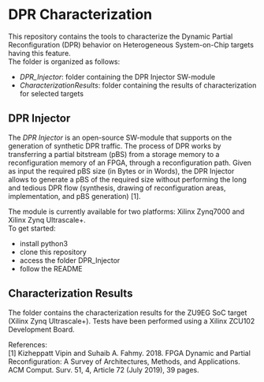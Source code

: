 # DPR Characterization

This repository contains the tools to characterize the Dynamic Partial Reconfiguration (DPR) behavior on Heterogeneous System-on-Chip targets having this feature.  
The folder is organized as follows:
- *DPR_Injector*: folder containing the DPR Injector SW-module
- *CharacterizationResults*: folder containing the results of characterization for selected targets


## DPR Injector
The *DPR Injector* is an open-source SW-module that supports on the generation of synthetic DPR traffic. The process of DPR works by transferring a partial bitstream (pBS) from a storage memory to a reconfiguration memory of an FPGA, through a reconfiguration path.
Given as input the required pBS size (in Bytes or in Words), the DPR Injector allows to generate a pBS of the required size without performing the long and tedious DPR flow (synthesis, drawing of reconfiguration areas, implementation, and pBS generation) [1].


The module is currently available for two platforms: Xilinx Zynq7000 and Xilinx Zynq Ultrascale+.  
To get started:
- install python3
- clone this repository
- access the folder DPR_Injector
- follow the README


## Characterization Results
The folder contains the characterization results for the ZU9EG SoC target (Xilinx Zynq Ultrascale+). Tests have been performed using a Xilinx ZCU102 Development Board.

References:  
[1] Kizheppatt Vipin and Suhaib A. Fahmy. 2018. FPGA Dynamic and Partial Reconfiguration: A Survey of Architectures, Methods, and Applications. ACM Comput. Surv. 51, 4, Article 72 (July 2019), 39 pages.
